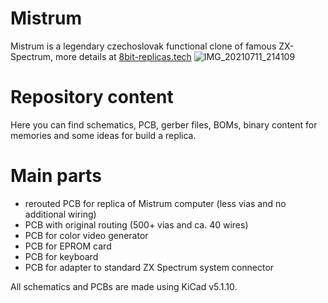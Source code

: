 # Mistrum
Mistrum is a legendary czechoslovak functional clone of famous ZX-Spectrum, more details at [8bit-replicas.tech](https://www.8bit-replicas.tech)
![IMG_20210711_214109](https://user-images.githubusercontent.com/89099767/129786291-4849a68c-49f7-4a31-9ca0-8c69139bf45b.jpg)

# Repository content
Here you can find schematics, PCB, gerber files, BOMs, binary content for memories and some ideas for build a replica.

# Main parts
- rerouted PCB for replica of Mistrum computer (less vias and no additional wiring)
- PCB with original routing (500+ vias and ca. 40 wires)
- PCB for color video generator
- PCB for EPROM card
- PCB for keyboard
- PCB for adapter to standard ZX Spectrum system connector

All schematics and PCBs are made using KiCad v5.1.10.
